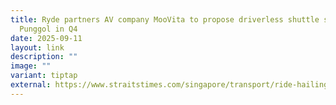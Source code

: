 ```yaml
---
title: Ryde partners AV company MooVita to propose driverless shuttle service in
  Punggol in Q4
date: 2025-09-11
layout: link
description: ""
image: ""
variant: tiptap
external: https://www.straitstimes.com/singapore/transport/ride-hailing-firm-partners-av-company-to-propose-driverless-shuttle-service-in-punggol-in-q4
---
```

